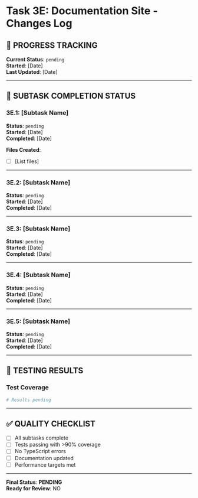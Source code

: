 # Task 3E: Documentation Site - Changes Log

## **📝 PROGRESS TRACKING**

**Current Status**: `pending`  
**Started**: [Date]  
**Last Updated**: [Date]

---

## **🎯 SUBTASK COMPLETION STATUS**

### **3E.1: [Subtask Name]**
**Status**: `pending`  
**Started**: [Date]  
**Completed**: [Date]

**Files Created**:
- [ ] [List files]

---

### **3E.2: [Subtask Name]**
**Status**: `pending`  
**Started**: [Date]  
**Completed**: [Date]

---

### **3E.3: [Subtask Name]**
**Status**: `pending`  
**Started**: [Date]  
**Completed**: [Date]

---

### **3E.4: [Subtask Name]**
**Status**: `pending`  
**Started**: [Date]  
**Completed**: [Date]

---

### **3E.5: [Subtask Name]**
**Status**: `pending`  
**Started**: [Date]  
**Completed**: [Date]

---

## **🧪 TESTING RESULTS**

### **Test Coverage**
```bash
# Results pending
```

---

## **✅ QUALITY CHECKLIST**

- [ ] All subtasks complete
- [ ] Tests passing with >90% coverage
- [ ] No TypeScript errors
- [ ] Documentation updated
- [ ] Performance targets met

---

**Final Status**: **PENDING**  
**Ready for Review**: NO
